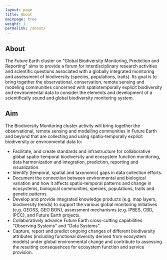 ```yaml
---
layout: page
title: About
mainpage: true
weight: 1
permalink: /about/
---
```


## About ##

The Future Earth cluster on "Global Biodiversity Monitoring, Prediction and Reporting" aims to provide a forum for interdisciplinary research activities and scientific questions associated with a globally integrated monitoring and assessment of biodiversity (species, populations, traits). Its goal is to bring together the observational, conservation, remote sensing and modeling communities concerned with spatiotemporally explicit biodiversity and environmental data to consider the elements and development of a scientifically sound and global biodiversity monitoring system.

## Aim ##

The Biodiversity Monitoring cluster activity will bring together the observational, remote sensing and modelling communities in Future Earth and beyond that are collecting and using spatio-temporally explicit biodiversity or environmental data to:
* Facilitate, and create standards and infrastructure for collaborative global spatio-temporal biodiversity and ecosystem function monitoring, data harmonization and integration, prediction, reporting and visualization.
* Identify (temporal, spatial and taxonomic) gaps in data collection efforts.
* Document the connection between environmental and biological variation and how it affects spatio-temporal patterns and change in ecosystems, biological communities, species, populations, traits and genetic patterns.
* Develop and provide integrated knowledge products (e.g. map layers, biodiversity trends) to support the various global monitoring initiatives (e.g. GEOSS, GEO BON), assessment mechanisms (e.g. IPBES, CBD, IPCC), and Future Earth projects.
* Collaboratively advance Future Earth cross-cutting capabilities "Observing Systems" and "Data Systems".
* Capture, report and predict ongoing changes of different biodiversity attributes (including functional diversity derived from ecosystem models) under global environmental change and contribute to assessing the resulting consequences for ecosystem function and service provision.
